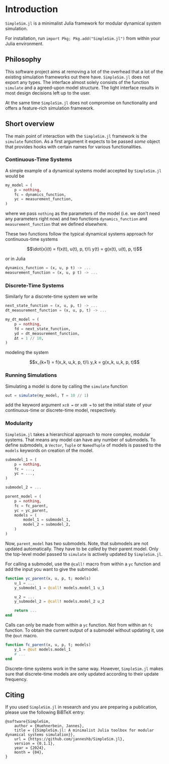 # Introduction

`SimpleSim.jl` is a minimalist Julia framework for modular dynamical system simulation.

For installation, run `import Pkg; Pkg.add("SimpleSim.jl")` from within your Julia environment.

## Philosophy

This software project aims at removing a lot of the overhead that a lot of the existing simulation frameworks out there have.
`SimpleSim.jl` does not export any types. The interface almost solely consists of the function `simulate` and a agreed-upon model structure.
The light interface results in most design decisions left up to the user.

At the same time `SimpleSim.jl` does not compromise on functionality and offers a feature-rich simulation framework.

## Short overview

The main point of interaction with the `SimpleSim.jl` framework is the `simulate` function. As a first argument it expects to be passed _some_ object that provides hooks with certain names for various functionalities.

### Continuous-Time Systems

A simple example of a dynamical systems model accepted by `SimpleSim.jl` would be

```julia
my_model = (
    p = nothing,
    fc = dynamics_function,
    yc = measurement_function,
)
```
where we pass `nothing` as the parameters of the model (i.e. we don't need any parameters right now) and two functions `dynamics_function` and `measurement_function` that we defined elsewhere.

These two functions follow the typical dynamical systems approach for continuous-time systems

```math
\dot{x}(t) = f(x(t), u(t), p, t)\\
y(t) = g(x(t), u(t), p, t)
```

or in Julia

```julia
dynamics_function = (x, u, p t) -> ...
measurement_function = (x, u, p t) -> ...
```

### Discrete-Time Systems

Similarly for a discrete-time system we write

```julia
next_state_function = (x, u, p, t) -> ...
dt_measurement_function = (x, u, p, t) -> ...

my_dt_model = (
    p = nothing,
    fd = next_state_function,
    yd = dt_measurement_function,
    Δt = 1 // 10,
)
```

modeling the system

```math
x_{k+1} = f(x_k, u_k, p, t)\\
y_k = g(x_k, u_k, p, t)
```

### Running Simulations

Simulating a model is done by calling the `simulate` function

```julia
out = simulate(my_model, T = 10 // 1)
```

add the keyword argument `xc0 =` or `xd0 =` to set the initial state of your continuous-time or discrete-time model, respectively.

### Modularity

`SimpleSim.jl` takes a hierarchical approach to more complex, modular systems. That means any model can have any number of submodels. To define submodels, a `Vector`, `Tuple` or `NamedTuple` of models is passed to the `models` keywords on creation of the model.

```julia
submodel_1 = (
    p = nothing,
    fc = ...,
    yc = ...,
)

submodel_2 = ...

parent_model = (
    p = nothing,
    fc = fc_parent,
    yc = yc_parent,
    models = (
        model_1 = submodel_1,
        model_2 = submodel_2,
    )
)
```

Now, `parent_model` has two submodels. Note, that submodels are not updated automatically. They have to be _called_ by their parent model. Only the top-level model passed to `simulate` is actively updated by `SimpleSim.jl`.

For calling a submodel, use the `@call!` macro from within a `yc` function and add the input you want to give the submodel.

```julia
function yc_parent(x, u, p, t; models)
    u_1 = ...
    y_submodel_1 = @call! models.model_1 u_1

    u_2 = ...
    y_submodel_2 = @call! models.model_2 u_2

    return ...
end
```

Calls can only be made from within a `yc` function. Not from within an `fc` function. To obtain the current output of a submodel without updating it, use the `@out` macro.

```julia
function fc_parent(x, u, p, t; models)
    y_1 = @out models.model_1
    # ...
end
```

Discrete-time systems work in the same way. However, `SimpleSim.jl` makes sure that discrete-time models are only updated according to their update frequency.

## Citing

If you used `SimpleSim.jl` in research and you are preparing a publication, please use the following BiBTeX entry:

```
@software{SimpleSim,
    author = {Huehnerbein, Jannes},
    title = {{SimpleSim.jl: A minimalist Julia toolbox for modular dynamical systems simulation}},
    url = {https://github.com/janneshb/SimpleSim.jl},
    version = {0.1.1},
    year = {2024},
    month = {04},
}
```
